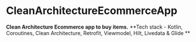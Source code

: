 # CleanArchitectureEcommerceApp
**Clean Architecture Ecommerce app to buy items.**
**Tech stack - Kotlin, Coroutines, Clean Architecture, Retrofit, Viewmodel, Hilt, Livedata & Glide **
